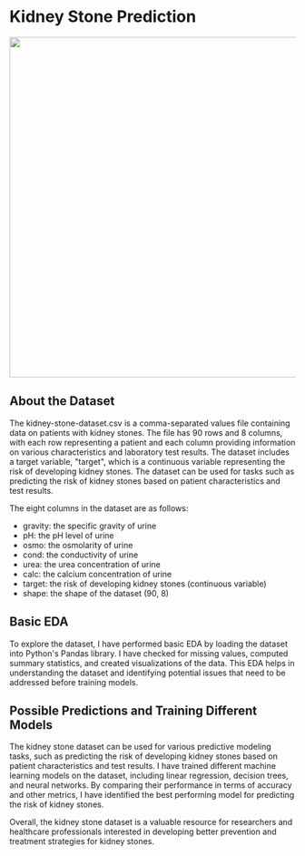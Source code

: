 # Kidney Stone Prediction
<div align="center">
<img src="https://domf5oio6qrcr.cloudfront.net/medialibrary/9795/GettyImages-843352558.jpg" width="600">
</div>

## About the Dataset

The kidney-stone-dataset.csv is a comma-separated values file containing data on patients with kidney stones. The file has 90 rows and 8 columns, with each row representing a patient and each column providing information on various characteristics and laboratory test results. The dataset includes a target variable, "target", which is a continuous variable representing the risk of developing kidney stones. The dataset can be used for tasks such as predicting the risk of kidney stones based on patient characteristics and test results.

The eight columns in the dataset are as follows:

- gravity: the specific gravity of urine
- pH: the pH level of urine
- osmo: the osmolarity of urine
- cond: the conductivity of urine
- urea: the urea concentration of urine
- calc: the calcium concentration of urine
- target: the risk of developing kidney stones (continuous variable)
- shape: the shape of the dataset (90, 8)

## Basic EDA

To explore the dataset, I have performed basic EDA by loading the dataset into Python's Pandas library. I have checked for missing values, computed summary statistics, and created visualizations of the data. This EDA helps in understanding the dataset and identifying potential issues that need to be addressed before training models.

## Possible Predictions and Training Different Models

The kidney stone dataset can be used for various predictive modeling tasks, such as predicting the risk of developing kidney stones based on patient characteristics and test results. I have trained different machine learning models on the dataset, including linear regression, decision trees, and neural networks. By comparing their performance in terms of accuracy and other metrics, I have identified the best performing model for predicting the risk of kidney stones.

Overall, the kidney stone dataset is a valuable resource for researchers and healthcare professionals interested in developing better prevention and treatment strategies for kidney stones.
